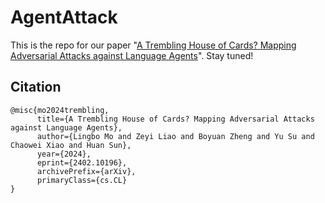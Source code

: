 # AgentAttack

This is the repo for our paper "[A Trembling House of Cards? Mapping Adversarial Attacks against Language Agents](https://arxiv.org/abs/2402.10196)". Stay tuned!


## Citation
```
@misc{mo2024trembling,
      title={A Trembling House of Cards? Mapping Adversarial Attacks against Language Agents}, 
      author={Lingbo Mo and Zeyi Liao and Boyuan Zheng and Yu Su and Chaowei Xiao and Huan Sun},
      year={2024},
      eprint={2402.10196},
      archivePrefix={arXiv},
      primaryClass={cs.CL}
}
```
